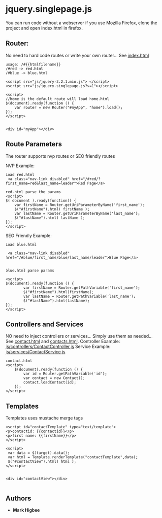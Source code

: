 # jquery.singlepage.js

You can run code without a webserver if you use Mozilla Firefox, clone the project and open index.html in firefox.

## Router:
No need to hard code routes or write your own router...  See [index.html](index.html)

```
usage: /#{{htmlfilename}}
/#red -> red.html
/#blue -> blue.html
```

```
<script src="js/jquery-3.2.1.min.js"> </script>
<script src="js/jquery.singlepage.js?v=1"></script>

<script>
//home is the default route will load home.html 
$(document).ready(function () {
	var router = new Router("#myApp", "home").load();
});
</script>

        
<div id="myApp"></div>
```

## Route Parameters
The router supports nvp routes or SEO friendly routes 

NVP Example: 

```
Load red.html 
 <a class="nav-link disabled" href="/#red/?first_name=red&last_name=leader">Red Page</a>

red.html parse the params
<script>
$( document ).ready(function() {
	var firstName = Router.getUriParameterByName('first_name');
	$("#firstName").html( firstName );
	var lastName = Router.getUriParameterByName('last_name'); 
	$("#lastName").html( lastName );
});
</script>
```

SEO Friendly Example:

```
Load blue.html

 <a class="nav-link disabled" href="/#blue/first_name/blue/last_name/leader">Blue Page</a>


blue.html parse params

<script>
$(document).ready(function () {
        var firstName = Router.getPathVariable('first_name');
        $("#firstName").html(firstName);
        var lastName = Router.getPathVariable('last_name');
        $("#lastName").html(lastName);
});
</script>
```
## Controllers and Services
NO need to inject controllers or services... Simply use them as needed...
See [contact.html](contact.html) and [contacts.html](contacts.html).  Controller Example: [js/controllers/ContactController.js](js/controllers/ContactController.js)  Service Example: [js/services/ContactService.js](js/services/ContactService.js)


```
contact.html
<script>
    $(document).ready(function () {
        var id = Router.getPathVariable('id');
		var contact = new Contact();
		contact.loadContact(id);
    });
</script>

```


## Templates
Templates uses mustache merge tags 

```
<script id="contactTemplate" type="text/template">
<p>contactid: {{contactid}}</p>
<p>first name: {{firstName}}</p>
</script>

<script>
 var data = $(target).data();
 var html = Template.renderTemplate("contactTemplate",data);
 $("#contactView").html( html );
</script>


<div id="contactView"></div>


```


## Authors

* **Mark Higbee**  
